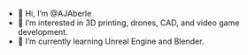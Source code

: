 - 👋 Hi, I’m @AJAberle
- 👀 I’m interested in 3D printing, drones, CAD, and video game development. 
- 🌱 I’m currently learning Unreal Engine and Blender. 

<!---
AJAberle/AJAberle is a ✨ special ✨ repository because its `README.md` (this file) appears on your GitHub profile.
You can click the Preview link to take a look at your changes.
--->
